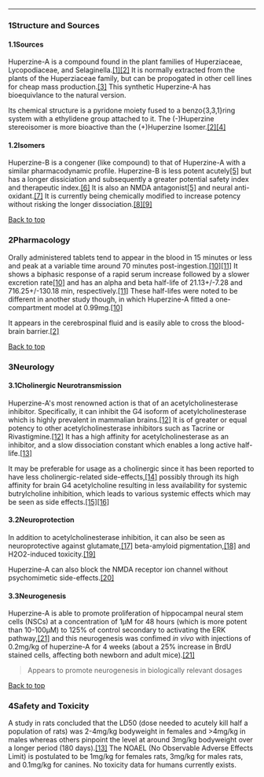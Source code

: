 





---


### 1Structure and Sources

#### 1.1Sources


Huperzine-A is a compound found in the plant families of Huperziaceae, Lycopodiaceae, and Selaginella.[[1]](#ref1)[[2]](#ref2) It is normally extracted from the plants of the Huperziaceae family, but can be propogated in other cell lines for cheap mass production.[[3]](#ref3) This synthetic Huperzine-A has bioequivlance to the natural version.


Its chemical structure is a pyridone moiety fused to a benzo{3,3,1}ring system with a ethylidene group attached to it. The (-)Huperzine stereoisomer is more bioactive than the (+)Huperzine Isomer.[[2]](#ref2)[[4]](#ref4)


#### 1.2Isomers


Huperzine-B is a congener (like compound) to that of Huperzine-A with a similar pharmacodynamic profile. Huperzine-B is less potent acutely[[5]](#ref5) but has a longer dissiciation and subsequently a greater potential safety index and therapeutic index.[[6]](#ref6) It is also an NMDA antagonist[[5]](#ref5) and neural anti-oxidant.[[7]](#ref7) It is currently being chemically modified to increase potency without risking the longer dissociation.[[8]](#ref8)[[9]](#ref9)


[Back to top](#c-structure-and-sources)
### 2Pharmacology

Orally administered tablets tend to appear in the blood in 15 minutes or less and peak at a variable time around 70 minutes post-ingestion.[[10]](#ref10)[[11]](#ref11) It shows a biphasic response of a rapid serum increase followed by a slower excretion rate[[10]](#ref10) and has an alpha and beta half-life of 21.13+/-7.28 and 716.25+/-130.18 min, respectively.[[11]](#ref11) These half-lifes were noted to be different in another study though, in which Huperzine-A fitted a one-compartment model at 0.99mg.[[10]](#ref10)


It appears in the cerebrospinal fluid and is easily able to cross the blood-brain barrier.[[2]](#ref2)


[Back to top](#c-pharmacology)
### 3Neurology

#### 3.1Cholinergic Neurotransmission


Huperzine-A's most renowned action is that of an acetylcholinesterase inhibitor. Specifically, it can inhibit the G4 isoform of acetylcholinesterase which is highly prevalent in mammalian brains.[[12]](#ref12) It is of greater or equal potency to other acetylcholinesterase inhibitors such as Tacrine or Rivastigmine.[[12]](#ref12) It has a high affinity for acetylcholinesterase as an inhibitor, and a slow dissociation constant which enables a long active half-life.[[13]](#ref13)


It may be preferable for usage as a cholinergic since it has been reported to have less cholinergic-related side-effects,[[14]](#ref14) possibly through its high affinity for brain G4 acetylcholine resulting in less availability for systemic butrylcholine inhibition, which leads to various systemic effects which may be seen as side effects.[[15]](#ref15)[[16]](#ref16)


#### 3.2Neuroprotection


In addition to acetylcholinesterase inhibition, it can also be seen as neuroprotective against glutamate,[[17]](#ref17) beta-amyloid pigmentation,[[18]](#ref18) and H2O2-induced toxicity.[[19]](#ref19) 


Huperzine-A can also block the NMDA receptor ion channel without psychomimetic side-effects.[[20]](#ref20)


#### 3.3Neurogenesis


Huperzine-A is able to promote proliferation of hippocampal neural stem cells (NSCs) at a concentration of 1μM for 48 hours (which is more potent than 10-100μM) to 125% of control secondary to activating the ERK pathway,[[21]](#ref21) and this neurogenesis was confimed *in vivo* with injections of 0.2mg/kg of huperzine-A for 4 weeks (about a 25% increase in BrdU stained cells, affecting both newborn and adult mice).[[21]](#ref21)



> Appears to promote neurogenesis in biologically relevant dosages


[Back to top](#c-neurology)
### 4Safety and Toxicity

A study in rats concluded that the LD50 (dose needed to acutely kill half a population of rats) was 2-4mg/kg bodyweight in females and >4mg/kg in males whereas others pinpoint the level at around 3mg/kg bodyweight over a longer period (180 days).[[13]](#ref13) The NOAEL (No Observable Adverse Effects Limit) is postulated to be 1mg/kg for females rats, 3mg/kg for males rats, and 0.1mg/kg for canines. No toxicity data for humans currently exists.

 


